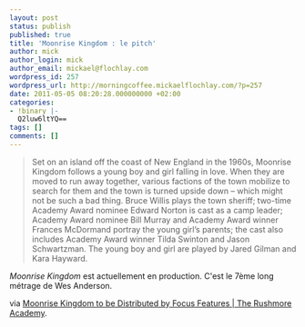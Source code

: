 ```yaml
---
layout: post
status: publish
published: true
title: 'Moonrise Kingdom : le pitch'
author: mick
author_login: mick
author_email: mickael@flochlay.com
wordpress_id: 257
wordpress_url: http://morningcoffee.mickaelflochlay.com/?p=257
date: 2011-05-05 08:20:28.000000000 +02:00
categories:
- !binary |-
  Q2luw6ltYQ==
tags: []
comments: []
---
```

<blockquote>Set on an island off the coast of New England in the 1960s, Moonrise Kingdom follows a young boy and girl falling in love. When they are moved to run away together, various factions of the town mobilize to search for them and the town is turned upside down – which might not be such a bad thing. Bruce Willis plays the town sheriff; two-time Academy Award nominee Edward Norton is cast as a camp leader; Academy Award nominee Bill Murray and Academy Award winner Frances McDormand portray the young girl’s parents; the cast also includes Academy Award winner Tilda Swinton and Jason Schwartzman. The young boy and girl are played by Jared Gilman and Kara Hayward.</blockquote>
<em>Moonrise Kingdom</em> est actuellement en production. C'est le 7ème long métrage de Wes Anderson.

via <a href="http://rushmoreacademy.com/2011/05/03/moonrise-kingdom-to-be-distributed-by-focus-features">Moonrise Kingdom to be Distributed by Focus Features | The Rushmore Academy</a>.
